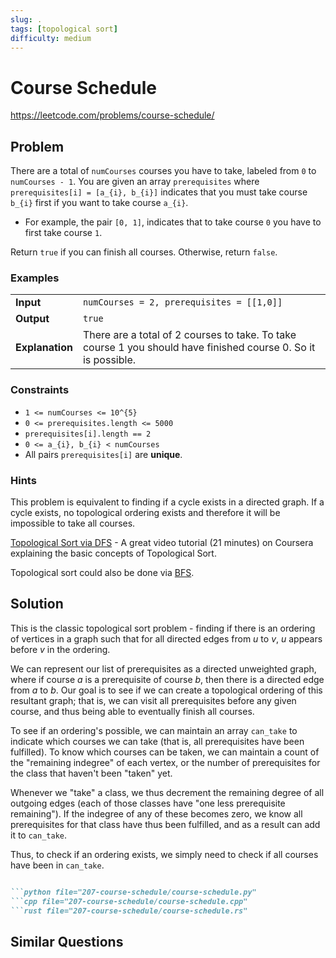 ```yaml
---
slug: .
tags: [topological sort]
difficulty: medium
---
```


# Course Schedule

<Difficulty m />

https://leetcode.com/problems/course-schedule/

## Problem

There are a total of `numCourses` courses you have to take, labeled from `0` to `numCourses - 1`. You are given an array `prerequisites` where `prerequisites[i] = [a_{i}, b_{i}]` indicates that you must take course `b_{i}` first if you want to take course `a_{i}`.

- For example, the pair `[0, 1]`, indicates that to take course `0` you have to first take course `1`.

Return `true` if you can finish all courses. Otherwise, return `false`.

### Examples

<Example>

| | |
:--|:--
**Input**       | `numCourses = 2, prerequisites = [[1,0]]`
**Output**      | `true`
**Explanation** | There are a total of 2 courses to take. To take course 1 you should have finished course 0. So it is possible.

</Example>

### Constraints

- `1 <= numCourses <= 10^{5}`
- `0 <= prerequisites.length <= 5000`
- `prerequisites[i].length == 2`
- `0 <= a_{i}, b_{i} < numCourses`
- All pairs `prerequisites[i]` are **unique**.

### Hints

<Hint>

This problem is equivalent to finding if a cycle exists in a directed graph. If a cycle exists, no topological ordering exists and therefore it will be impossible to take all courses.

</Hint>

<Hint>

[Topological Sort via DFS](https://class.coursera.org/algo-003/lecture/52) - A great video tutorial (21 minutes) on Coursera explaining the basic concepts of Topological Sort.

</Hint>

<Hint>

Topological sort could also be done via [BFS](http://en.wikipedia.org/wiki/Topological_sorting#Algorithms).

</Hint>

## Solution

This is the classic topological sort problem - finding if there is an ordering of vertices in a graph such that for all directed edges from $u$ to $v$, $u$ appears before $v$ in the ordering.

We can represent our list of prerequisites as a directed unweighted graph, where if course $a$ is a prerequisite of course $b$, then there is a directed edge from $a$ to $b$. Our goal is to see if we can create a topological ordering of this resultant graph; that is, we can visit all prerequisites before any given course, and thus being able to eventually finish all courses.

To see if an ordering's possible, we can maintain an array `can_take` to indicate which courses we can take (that is, all prerequisites have been fulfilled). To know which courses can be taken, we can maintain a count of the "remaining indegree" of each vertex, or the number of prerequisites for the class that haven't been "taken" yet.

Whenever we "take" a class, we thus decrement the remaining degree of all outgoing edges (each of those classes have "one less prerequisite remaining"). If the indegree of any of these becomes zero, we know all prerequisites for that class have thus been fulfilled, and as a result can add it to `can_take`.

Thus, to check if an ordering exists, we simply need to check if all courses have been in `can_take`.

```md codetabs

```python file="207-course-schedule/course-schedule.py"
```cpp file="207-course-schedule/course-schedule.cpp"
```rust file="207-course-schedule/course-schedule.rs"

```

## Similar Questions

<Similar title="Course Schedule II" m />

<Similar title="Graph Valid Tree" m />

<Similar title="Minimum Height Trees" m />

<Similar title="Course Schedule III" h />
